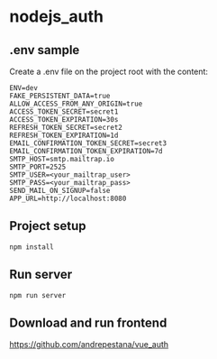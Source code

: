 # nodejs_auth

## .env sample

Create a .env file on the project root with the content:

```
ENV=dev
FAKE_PERSISTENT_DATA=true
ALLOW_ACCESS_FROM_ANY_ORIGIN=true
ACCESS_TOKEN_SECRET=secret1
ACCESS_TOKEN_EXPIRATION=30s
REFRESH_TOKEN_SECRET=secret2
REFRESH_TOKEN_EXPIRATION=1d
EMAIL_CONFIRMATION_TOKEN_SECRET=secret3
EMAIL_CONFIRMATION_TOKEN_EXPIRATION=7d
SMTP_HOST=smtp.mailtrap.io
SMTP_PORT=2525
SMTP_USER=<your_mailtrap_user>
SMTP_PASS=<your_mailtrap_pass>
SEND_MAIL_ON_SIGNUP=false
APP_URL=http://localhost:8080
```

## Project setup
```
npm install
```
## Run server
```
npm run server
```

## Download and run frontend
<https://github.com/andrepestana/vue_auth>